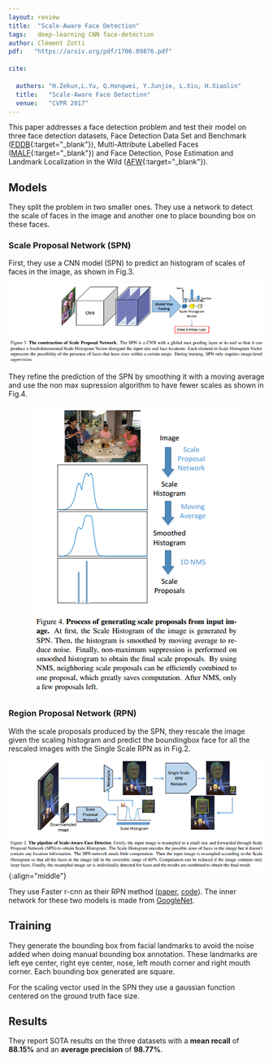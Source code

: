 ```yaml
---
layout: review
title:  "Scale-Aware Face Detection"
tags:   deep-learning CNN face-detection
author: Clément Zotti
pdf:   "https://arxiv.org/pdf/1706.09876.pdf"

cite:

  authors: "H.Zekun,L.Yu, Q.Hongwei, Y.Junjie, L.Xiu, H.Xiaolin"
  title:   "Scale-Aware Face Detection"
  venue:   "CVPR 2017"
---
```


This paper addresses a face detection problem and test their model on three face detection datasets, Face Detection Data Set and Benchmark ([FDDB](http://vis-www.cs.umass.edu/fddb/){:target="_blank"}), Multi-Attribute Labelled Faces ([MALF](http://www.cbsr.ia.ac.cn/faceevaluation/){:target="_blank"}) and Face Detection, Pose Estimation and Landmark Localization in the Wild ([AFW](http://www.ics.uci.edu/~xzhu/face/){:target="_blank"}).


## Models

They split the problem in two smaller ones. They use a network to detect the scale of faces in the image and another one to place bounding box on these faces.

### Scale Proposal Network (SPN)

First, they use a CNN model (SPN) to predict an histogram of scales of faces in the image, as shown in Fig.3.

![](/article/images/safd/spn.png)

They refine the prediction of the SPN by smoothing it with a moving average and use the non max supression algorithm to have fewer scales as shown in Fig.4.

<div align="middle">
     <img src="/article/images/safd/spn_refined.png">
</div>

### Region Proposal Network (RPN)

With the scale proposals produced by the SPN, they rescale the image given the scaling histogram and predict the boundingbox face for all the rescaled images with the Single Scale RPN as in Fig.2.

![](/article/images/safd/safd_pipeline.png){:align="middle"}

They use Faster r-cnn as their RPN method ([paper](https://arxiv.org/abs/1506.01497), [code](https://github.com/ShaoqingRen/faster_rcnn)). The inner network for these two models is made from [GoogleNet](https://arxiv.org/abs/1409.4842).

## Training

They generate the bounding box from facial landmarks to avoid the noise added when doing manual bounding box annotation. These landmarks are left eye center, right eye center, nose, left mouth corner and right mouth corner. Each bounding box generated are square.

For the scaling vector used in the SPN they use a gaussian function centered on the ground truth face size.

## Results

They report SOTA results on the three datasets with a **mean recall** of **88.15%** and an **average precision** of **98.77%**.
